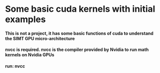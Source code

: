 # Some basic cuda kernels with initial examples
#### This is not a project, it has some basic functions of cuda to understand the SIMT GPU micro-architecture
#### nvcc is required. nvcc is the compiler provided by Nvidia to run math kernels on Nvidia GPUs
#### run: nvcc <script>.cu -o <program_name>
#### nvprof was used for profiling of the kernels